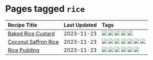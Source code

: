 # Pages tagged `rice`

|Recipe Title|Last Updated|Tags
|:---|:---|:---|
|[Baked Rice Custard](../recipes/bakedricecustard.md)|2023-11-23|[![](https://img.shields.io/badge/tag-baked-6d71)](../tags/baked.md) [![](https://img.shields.io/badge/tag-dairy-acbc2f)](../tags/dairy.md) [![](https://img.shields.io/badge/tag-dessert-f1d19f)](../tags/dessert.md) [![](https://img.shields.io/badge/tag-rice-9fef19)](../tags/rice.md) [![](https://img.shields.io/badge/tag-vegetarian-28ab17)](../tags/vegetarian.md)|
|[Coconut Saffron Rice](../recipes/coconutsaffronrice.md)|2023-11-23|[![](https://img.shields.io/badge/tag-expensive-13fda6)](../tags/expensive.md) [![](https://img.shields.io/badge/tag-rice-9fef19)](../tags/rice.md) [![](https://img.shields.io/badge/tag-sides-d4602a)](../tags/sides.md) [![](https://img.shields.io/badge/tag-stovetop-b6c680)](../tags/stovetop.md) [![](https://img.shields.io/badge/tag-thai-427cd)](../tags/thai.md) [![](https://img.shields.io/badge/tag-vegan-4e6ea)](../tags/vegan.md) [![](https://img.shields.io/badge/tag-vegetarian-28ab17)](../tags/vegetarian.md)|
|[Rice Pudding](../recipes/ricepudding.md)|2023-11-23|[![](https://img.shields.io/badge/tag-dairy-acbc2f)](../tags/dairy.md) [![](https://img.shields.io/badge/tag-dessert-f1d19f)](../tags/dessert.md) [![](https://img.shields.io/badge/tag-easy-e4f90)](../tags/easy.md) [![](https://img.shields.io/badge/tag-rice-9fef19)](../tags/rice.md) [![](https://img.shields.io/badge/tag-rice_cooker-32f6f2)](../tags/rice_cooker.md) [![](https://img.shields.io/badge/tag-vegetarian-28ab17)](../tags/vegetarian.md)|